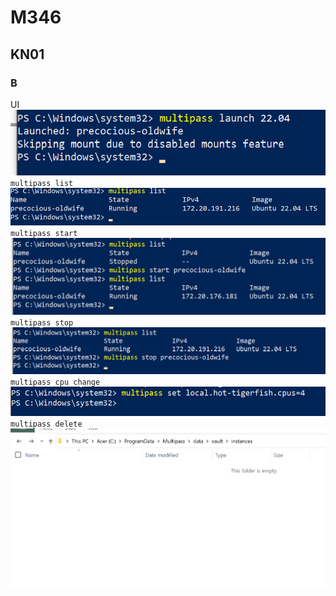 # M346

## KN01

### B

UI
![UI](/KN01/multipass-ui.png)
`multipass list`
![multipass list](/KN01/multipasslist.png)
`multipass start`
![multipass start](/KN01/startedinstanz.png)
`multipass stop`
![multipass stop](/KN01/stoppedinstanz.png)
`multipass cpu change`
![multipass cpu change](/KN01/setcpuinstanz.png)
`multipass delete`
![multipass delete](/KN01/deletedinstanz.png)
